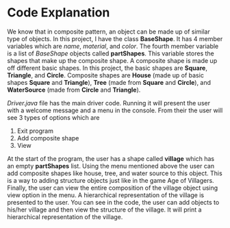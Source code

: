 # Code Explanation
We know that in composite pattern, an object can be made up of similar type of objects. In this project, I have the class **BaseShape**. It has 4 member variables which are *name*, *material*, and *color*. The fourth member variable is a list of *BaseShape* objects called **partShapes**. This variable stores the shapes that make up the composite shape. A composite shape is made up off different basic shapes. In this project, the basic shapes are **Square**, **Triangle**, and **Circle**. Composite shapes are **House** (made up of basic shapes **Square** and **Triangle**), **Tree** (made from **Square** and **Circle**), and **WaterSource** (made from **Circle** and **Triangle**). 

*Driver.java* file has the main driver code. Running it will present the user with a welcome message and a menu in the console. From their the user will see 3 types of options which are
1. Exit program
2. Add composite shape
3. View

At the start of the program, the user has a shape called **village** which has an empty **partShapes** list. Using the menu mentioned above the user can add composite shapes like house, tree, and water source to this object. This is a way to adding structure objects just like in the game Age of Villagers. Finally, the user can view the entire composition of the village object using view option in the menu. A hierarchical representation of the village is presented to the user.
You can see in the code, the user can add objects to his/her village and then view the structure of the village. It will print a hierarchical representation of the village.